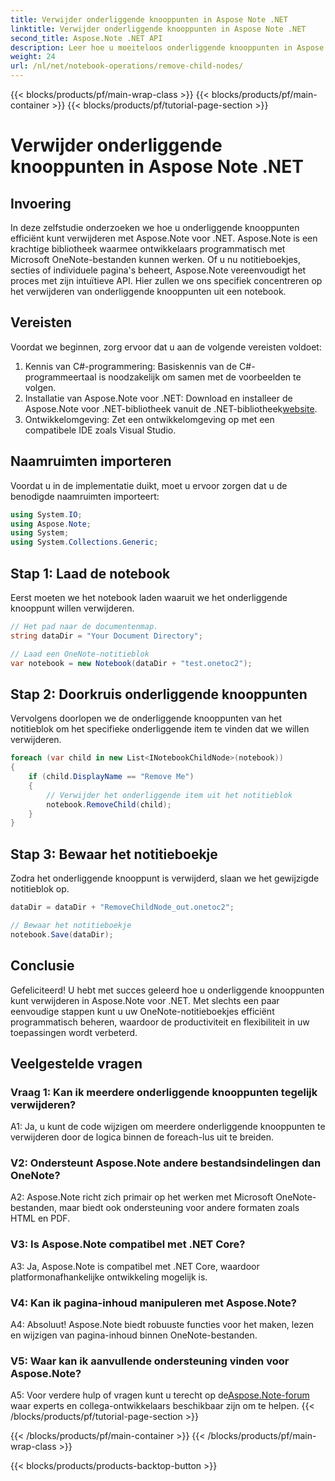 ```yaml
---
title: Verwijder onderliggende knooppunten in Aspose Note .NET
linktitle: Verwijder onderliggende knooppunten in Aspose Note .NET
second_title: Aspose.Note .NET API
description: Leer hoe u moeiteloos onderliggende knooppunten in Aspose.Note voor .NET kunt verwijderen. Vereenvoudig uw OneNote-bestandsbeheer met deze stapsgewijze handleiding.
weight: 24
url: /nl/net/notebook-operations/remove-child-nodes/
---
```


{{< blocks/products/pf/main-wrap-class >}}
{{< blocks/products/pf/main-container >}}
{{< blocks/products/pf/tutorial-page-section >}}

# Verwijder onderliggende knooppunten in Aspose Note .NET

## Invoering

In deze zelfstudie onderzoeken we hoe u onderliggende knooppunten efficiënt kunt verwijderen met Aspose.Note voor .NET. Aspose.Note is een krachtige bibliotheek waarmee ontwikkelaars programmatisch met Microsoft OneNote-bestanden kunnen werken. Of u nu notitieboekjes, secties of individuele pagina's beheert, Aspose.Note vereenvoudigt het proces met zijn intuïtieve API. Hier zullen we ons specifiek concentreren op het verwijderen van onderliggende knooppunten uit een notebook.

## Vereisten

Voordat we beginnen, zorg ervoor dat u aan de volgende vereisten voldoet:
1. Kennis van C#-programmering: Basiskennis van de C#-programmeertaal is noodzakelijk om samen met de voorbeelden te volgen.
2.  Installatie van Aspose.Note voor .NET: Download en installeer de Aspose.Note voor .NET-bibliotheek vanuit de .NET-bibliotheek[website](https://releases.aspose.com/note/net/).
3. Ontwikkelomgeving: Zet een ontwikkelomgeving op met een compatibele IDE zoals Visual Studio.

## Naamruimten importeren

Voordat u in de implementatie duikt, moet u ervoor zorgen dat u de benodigde naamruimten importeert:

```csharp
using System.IO;
using Aspose.Note;
using System;
using System.Collections.Generic;
```

## Stap 1: Laad de notebook

Eerst moeten we het notebook laden waaruit we het onderliggende knooppunt willen verwijderen.

```csharp
// Het pad naar de documentenmap.
string dataDir = "Your Document Directory";

// Laad een OneNote-notitieblok
var notebook = new Notebook(dataDir + "test.onetoc2");
```

## Stap 2: Doorkruis onderliggende knooppunten

Vervolgens doorlopen we de onderliggende knooppunten van het notitieblok om het specifieke onderliggende item te vinden dat we willen verwijderen.

```csharp
foreach (var child in new List<INotebookChildNode>(notebook))
{
    if (child.DisplayName == "Remove Me")
    {
        // Verwijder het onderliggende item uit het notitieblok
        notebook.RemoveChild(child);
    }
}
```

## Stap 3: Bewaar het notitieboekje

Zodra het onderliggende knooppunt is verwijderd, slaan we het gewijzigde notitieblok op.

```csharp
dataDir = dataDir + "RemoveChildNode_out.onetoc2";

// Bewaar het notitieboekje
notebook.Save(dataDir);
```

## Conclusie

Gefeliciteerd! U hebt met succes geleerd hoe u onderliggende knooppunten kunt verwijderen in Aspose.Note voor .NET. Met slechts een paar eenvoudige stappen kunt u uw OneNote-notitieboekjes efficiënt programmatisch beheren, waardoor de productiviteit en flexibiliteit in uw toepassingen wordt verbeterd.

## Veelgestelde vragen

### Vraag 1: Kan ik meerdere onderliggende knooppunten tegelijk verwijderen?

A1: Ja, u kunt de code wijzigen om meerdere onderliggende knooppunten te verwijderen door de logica binnen de foreach-lus uit te breiden.

### V2: Ondersteunt Aspose.Note andere bestandsindelingen dan OneNote?

A2: Aspose.Note richt zich primair op het werken met Microsoft OneNote-bestanden, maar biedt ook ondersteuning voor andere formaten zoals HTML en PDF.

### V3: Is Aspose.Note compatibel met .NET Core?

A3: Ja, Aspose.Note is compatibel met .NET Core, waardoor platformonafhankelijke ontwikkeling mogelijk is.

### V4: Kan ik pagina-inhoud manipuleren met Aspose.Note?

A4: Absoluut! Aspose.Note biedt robuuste functies voor het maken, lezen en wijzigen van pagina-inhoud binnen OneNote-bestanden.

### V5: Waar kan ik aanvullende ondersteuning vinden voor Aspose.Note?

 A5: Voor verdere hulp of vragen kunt u terecht op de[Aspose.Note-forum](https://forum.aspose.com/c/note/28) waar experts en collega-ontwikkelaars beschikbaar zijn om te helpen.
{{< /blocks/products/pf/tutorial-page-section >}}

{{< /blocks/products/pf/main-container >}}
{{< /blocks/products/pf/main-wrap-class >}}

{{< blocks/products/products-backtop-button >}}
